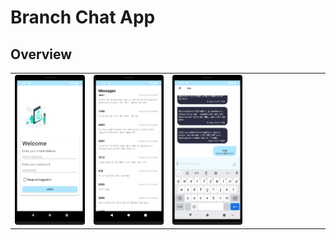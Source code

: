 # Branch Chat App


## Overview


<div style="text-align: center">
    <table>
        <tr>
            <td style="text-align: center">
                <a href="">
                    <img src="https://github.com/JobGetabu/branch-chat/blob/main/screenshots/Screenshot_20221217_233520.png" width="200"/>
                </a>
            </td>            
            <td style="text-align: center">
                <a href="">
                    <img src="https://github.com/JobGetabu/branch-chat/blob/main/screenshots/Screenshot_20221217_191826.png" width="200"/>
                </a>
            </td>
            <td style="text-align: center">
                <a href="">
                    <img src="https://github.com/JobGetabu/branch-chat/blob/main/screenshots/Screenshot_20221217_233246.png" width="200" />
                </a>
            </td>
           <td style="text-align: center">
                <a href="">
                    <img src=" " width="200" />
                </a>
            </td>
        </tr>
    </table>
</div>
